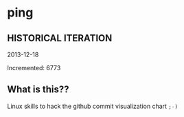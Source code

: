 # ping

## HISTORICAL ITERATION
2013-12-18

Incremented: 6773

## What is this?? 
Linux skills to hack the github commit visualization chart `;-)`
